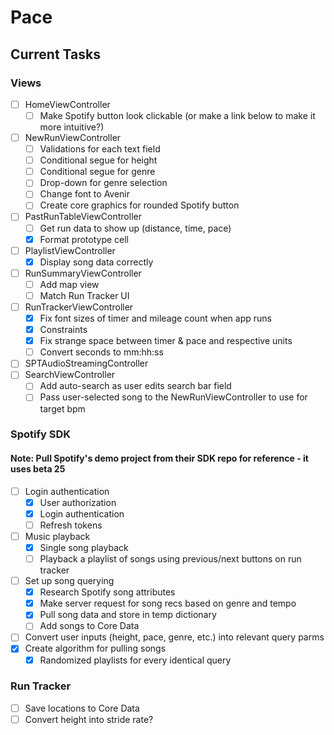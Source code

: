 # Pace

## Current Tasks

### Views
- [ ] HomeViewController
	- [ ] Make Spotify button look clickable (or make a link below to make it more intuitive?)
- [ ] NewRunViewController
	- [ ] Validations for each text field
	- [ ] Conditional segue for height
	- [ ] Conditional segue for genre
	- [ ] Drop-down for genre selection
	- [ ] Change font to Avenir
	- [ ] Create core graphics for rounded Spotify button
- [ ] PastRunTableViewController
	- [ ] Get run data to show up (distance, time, pace)
	- [x] Format prototype cell
- [ ] PlaylistViewController
	- [x] Display song data correctly
- [ ] RunSummaryViewController
	- [ ] Add map view
	- [ ] Match Run Tracker UI
- [ ] RunTrackerViewController
	- [x] Fix font sizes of timer and mileage count when app runs
	- [x] Constraints
	- [x] Fix strange space between timer & pace and respective units
	- [ ] Convert seconds to mm:hh:ss
- [ ] SPTAudioStreamingController
- [ ] SearchViewController
	- [ ] Add auto-search as user edits search bar field
	- [ ] Pass user-selected song to the NewRunViewController to use for target bpm

### Spotify SDK
#### Note: Pull Spotify's demo project from their SDK repo for reference - it uses beta 25
- [ ] Login authentication
	- [x] User authorization
	- [x] Login authentication
	- [ ] Refresh tokens
- [ ] Music playback
	- [x] Single song playback
	- [ ] Playback a playlist of songs using previous/next buttons on run tracker
- [ ] Set up song querying
	- [x] Research Spotify song attributes
	- [x] Make server request for song recs based on genre and tempo
	- [x] Pull song data and store in temp dictionary
	- [ ] Add songs to Core Data
- [ ] Convert user inputs (height, pace, genre, etc.) into relevant query parms
- [x] Create algorithm for pulling songs
	- [x] Randomized playlists for every identical query 

### Run Tracker
- [ ] Save locations to Core Data
- [ ] Convert height into stride rate?
